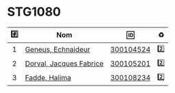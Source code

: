 # STG1080

| :hash: | Nom                                                                  | :id:                   | :recycle:     |
|:------:|----------------------------------------------------------------------|------------------------|---------------|
|  1     | [Geneus, Echnaideur](https://github.com/Echnaideurgeneus)            | [300104524](300104524) | :two:         |
|  2     | [Dorval, Jacques Fabrice](https://github.com/BgbgL13)                | [300105201](300105201) | :two:         |
|  3     | [Fadde, Halima](https://github.com/halimabzn)                        | [300108234](300108234) | :two:         |
